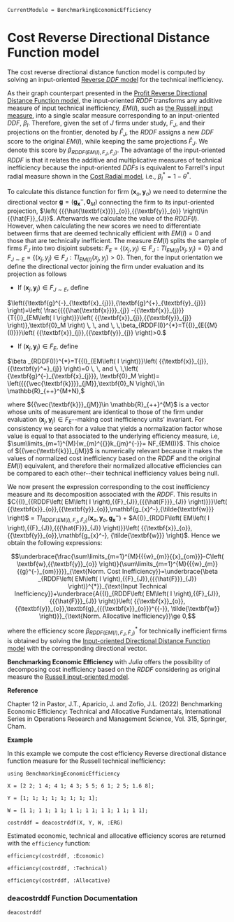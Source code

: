 ```@meta
CurrentModule = BenchmarkingEconomicEfficiency
```

# Cost Reverse Directional Distance Function model

The cost reverse directional distance function model is computed by solving an input-oriented [Reverse *DDF* model](https://javierbarbero.github.io/DataEnvelopmentAnalysis.jl/stable/technical/reverseddf/) for the technical inefficiency.

As their graph counterpart presented in the [Profit Reverse Directional Distance Function model](@ref), the input-oriented $RDDF$ transforms any additive measure of input technical inefficiency, $EM(I)$, such as [the Russell input measure](https://javierbarbero.github.io/DataEnvelopmentAnalysis.jl/stable/technical/russell/#Russell-Input-Model), into a single scalar measure corresponding to an input-oriented $DDF$, $\beta_I$. Therefore, given the set of $J$ firms under study, ${F}_{J}$, and their projections on the frontier, denoted by ${\hat{F}_{J}}$, the $RDDF$ assigns a new $DDF$ score to the original $EM(I)$, while keeping the same projections ${\hat{F}_{J}}$. We  denote this score by $\beta_{RDDF(EM(I), F_J, \hat{F}_{J})}$.  The advantage of the input-oriented *RDDF* is that it relates the additive and multiplicative measures of technical inefficiency because the input-oriented *DDFs* is equivalent to Farrell's input radial measure shown in the [Cost Radial model](@ref), i.e., $\beta_I^{*}=1-\theta^{*}$.

To calculate this distance function for firm $\left( {{\mathbf{x}_o,\mathbf{y}_{o}}} \right)$ we need to determine the directional vector $\mathbf{g}= ({{\mathbf{g_{x}^-},\textbf{0}_M}})$ connecting the firm to its input-oriented  projection, $\left( {{{\hat{\textbf{x}}}}_{o}},{{\textbf{y}}_{o}} \right)\in {{\hat{F}}_{J}}$. Afterwards we calculate the value of the $RDDF(I)$. However, when calculating the new scores we need to differentiate between firms that are deemed technically efficient with $EM(I)=0$ and those that are technically inefficient. The measure $EM(I)$ splits the sample of firms ${{F}_{J}}$ into two disjoint subsets: ${{F}_{E}}=\left\{ \left( {{x}_{j}},{{y}_{j}} \right)\in {{F}_{J}}:T{{I}_{E{{M(I)}}}}\left( {{x}_{j}},{{y}_{j}} \right)=0 \right\}$ and ${{F}_{J\sim E}}=\left\{ \left( {{x}_{j}},{{y}_{j}} \right)\in {{F}_{J}}:T{{I}_{E{{M(I)}}}}\left( {{x}_{j}},{{y}_{j}} \right)>0 \right\}$. Then, for the input orientation we define the directional vector joining the firm under evaluation and its projection as follows   

+ If $\left( {{\textbf{x}}_{j}},{{\textbf{y}}_{j}} \right)\in {{F}_{J\sim E}}$, define 

$\left({\textbf{g}^{-}_{\textbf{x}_{j}}},{\textbf{g}^{+}_{\textbf{y}_{j}}} \right)=\left( \frac{{{{\hat{\textbf{x}}}}_{j}} -{{\textbf{x}}_{j}}}{T{{I}_{EM\left( I \right)}}\left( {{\textbf{x}}_{j}},{{\textbf{y}}_{j}} \right)},\textbf{0}_M \right) \, \, and \, \,\beta_{RDDF(I)}^{*}=T{{I}_{E{{M}(I)}}}\left( {{\textbf{x}}_{j}},{{\textbf{y}}_{j}} \right)>0.$

+ If $\left( {{\textbf{x}}_{j}},{{\textbf{y}}_{j}} \right)\in {{F}_{E}}$, define 

$\beta _{RDDF(I)}^{*}=T{{I}_{EM\left( I \right)}}\left( {{\textbf{x}}_{j}},{{\textbf{y}^+}_{j}} \right)=0 \, \, and \, \,\left( {\textbf{g}^{-}_{\textbf{x}_{j}}}, \textbf{0}_M \right)= \left({{{\vec{\textbf{k}}}}_{jM}},\textbf{0}_N \right)\,\in \mathbb{R}_{++}^{M+N},$  

where ${{\vec{\textbf{k}}}_{jM}}\in \mathbb{R}_{++}^{M}$ is a vector whose units of measurement are identical to those of the firm under evaluation $\left( {{\textbf{x}}_{j}},{{\textbf{y}}_{j}} \right)\in {{F}_{E}}$--making cost inefficiency units' invariant. For consistency we search for a value that yields a normalization factor whose value is equal to that associated to the underlying efficiency measure, i.e, $\sum\limits_{m=1}^{M}{w_{m}^{{}}k_{jm}^{-}}= NF_{EM(I)}$. This choice of ${{\vec{\textbf{k}}}_{jM}}$ is numerically relevant because it makes the values of normalized cost inefficiency based on the $RDDF$ and the original $EM(I)$ equivalent, and therefore their normalized allocative efficiencies can be compared to each other--their technical inefficiency values being null. 

We now present the expression corresponding to the cost inefficiency measure and its decomposition associated with the $RDDF$. This results in $C{{I}_{{RDDF\left( EM\left( I \right),{{F}_{J}},{{{\hat{F}}}_{J}} \right)}}}\left( {{\textbf{x}}_{o}},{{\textbf{y}}_{o}},\mathbf{g_{x}^-},{\tilde{\textbf{w}}} \right)$ = $T{{I}_{{RDDF\left( EM\left( I \right),{{F}_{J}},{{{\hat{F}}}_{J}} \right)}}}\left( {{\textbf{x}}_{o}},{{\textbf{y}}_{o},\mathbf{g_{x}^-}} \right)$ + $A{{I}_{RDDF\left( EM\left( I \right),{{F}_{J}},{{{\hat{F}}}_{J}} \right)}}\left( {{\textbf{x}}_{o}},{{\textbf{y}}_{o}},\mathbf{g_{x}^-}, {\tilde{\textbf{w}}} \right)$. Hence we obtain the following expressions: 

```math
\underbrace{\frac{\sum\limits_{m=1}^{M}{{{w}_{m}}{{x}_{om}}}-C\left( \textbf{w},{{\textbf{y}}_{o}} \right)}{\sum\limits_{m=1}^{M}{{{w}_{m}}{{g}^{-}_{om}}}}}_{\text{Norm. Cost Inefficiency}}=\underbrace{\beta _{RDDF\left( EM\left( I \right),{{F}_{J}},{{{\hat{F}}}_{J}} \right)}^{*}}_{\text{Input Technical Inefficiency}}+\underbrace{A{{I}_{RDDF\left( EM\left( I \right),{{F}_{J}},{{{\hat{F}}}_{J}} \right)}\left( {{\textbf{x}}_{o}},{{\textbf{y}}_{o}},\textbf{g}_{{{\textbf{x}}_{o}}}^{{-}}, \tilde{\textbf{w}} \right)}}_{\text{Norm. Allocative Inefficiency}}\ge 0,
```
where the efficiency score $\beta _{RDDF\left( EM\left( I \right),{{F}_{J}},{{{\hat{F}}}_{J}} \right)}^{*}$ for technically inefficient firms is obtained by solving the [Input-oriented Directional Distance Function model](https://javierbarbero.github.io/DataEnvelopmentAnalysis.jl/stable/technical/directional/) with the corresponding directional vector. 

**Benchmarking Economic Efficiency** with *Julia* offers the possibility of decomposing cost inefficiency based on the $RDDF$ considering as original measure the [Russell input-oriented model](https://javierbarbero.github.io/DataEnvelopmentAnalysis.jl/stable/technical/russell/#Russell-Input-Model). 

**Reference**

Chapter 12 in Pastor, J.T., Aparicio, J. and Zofío, J.L. (2022) Benchmarking Economic Efficiency: Technical and Allocative Fundamentals, International Series in Operations Research and Management Science, Vol. 315,  Springer, Cham. 

**Example**

In this example we compute the cost efficiency Reverse directional distance function measure for the Russell technical inefficiency:
```@example costrddf
using BenchmarkingEconomicEfficiency

X = [2 2; 1 4; 4 1; 4 3; 5 5; 6 1; 2 5; 1.6 8];

Y = [1; 1; 1; 1; 1; 1; 1; 1];

W = [1 1; 1 1; 1 1; 1 1; 1 1; 1 1; 1 1; 1 1];

costrddf = deacostrddf(X, Y, W, :ERG)
```

Estimated economic, technical and allocative efficiency scores are returned with the `efficiency` function:
```@example costrddf
efficiency(costrddf, :Economic)
```

```@example costrddf
efficiency(costrddf, :Technical)
```

```@example costrddf
efficiency(costrddf, :Allocative)
```

### deacostrddf Function Documentation

```@docs
deacostrddf
```

